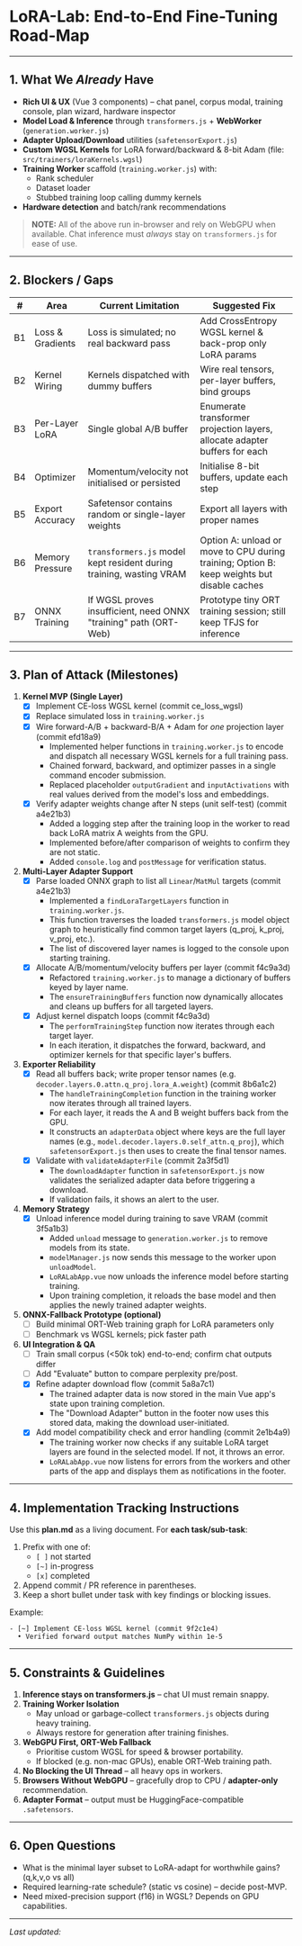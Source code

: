 # LoRA-Lab: End-to-End Fine-Tuning Road-Map

---
## 1. What We *Already* Have

- **Rich UI & UX** (Vue 3 components) – chat panel, corpus modal, training console, plan wizard, hardware inspector
- **Model Load & Inference** through `transformers.js` + **WebWorker** (`generation.worker.js`)
- **Adapter Upload/Download** utilities (`safetensorExport.js`)
- **Custom WGSL Kernels** for LoRA forward/backward & 8-bit Adam (file: `src/trainers/loraKernels.wgsl`)
- **Training Worker** scaffold (`training.worker.js`) with:
  - Rank scheduler
  - Dataset loader
  - Stubbed training loop calling dummy kernels
- **Hardware detection** and batch/rank recommendations

> **NOTE:** All of the above run in-browser and rely on WebGPU when available. Chat inference must *always* stay on `transformers.js` for ease of use.

---
## 2. Blockers / Gaps

| # | Area | Current Limitation | Suggested Fix |
|---|------|-------------------|---------------|
|B1|Loss & Gradients|Loss is simulated; no real backward pass|Add CrossEntropy WGSL kernel & back-prop only LoRA params|
|B2|Kernel Wiring|Kernels dispatched with dummy buffers|Wire real tensors, per-layer buffers, bind groups|
|B3|Per-Layer LoRA|Single global A/B buffer | Enumerate transformer projection layers, allocate adapter buffers for each |
|B4|Optimizer|Momentum/velocity not initialised or persisted | Initialise 8-bit buffers, update each step |
|B5|Export Accuracy|Safetensor contains random or single-layer weights | Export all layers with proper names |
|B6|Memory Pressure|`transformers.js` model kept resident during training, wasting VRAM|Option A: unload or move to CPU during training; Option B: keep weights but disable caches |
|B7|ONNX Training|If WGSL proves insufficient, need ONNX   "training" path (ORT-Web) | Prototype tiny ORT training session; still keep TFJS for inference |

---
## 3. Plan of Attack (Milestones)

1. **Kernel MVP (Single Layer)**
   - [x] Implement CE-loss WGSL kernel (commit ce_loss_wgsl)
   - [x] Replace simulated loss in `training.worker.js`
   - [x] Wire forward-A/B + backward-B/A + Adam for *one* projection layer (commit efd18a9)
     - Implemented helper functions in `training.worker.js` to encode and dispatch all necessary WGSL kernels for a full training pass.
     - Chained forward, backward, and optimizer passes in a single command encoder submission.
     - Replaced placeholder `outputGradient` and `inputActivations` with real values derived from the model's loss and embeddings.
   - [x] Verify adapter weights change after N steps (unit self-test) (commit a4e21b3)
     - Added a logging step after the training loop in the worker to read back LoRA matrix A weights from the GPU.
     - Implemented before/after comparison of weights to confirm they are not static.
     - Added `console.log` and `postMessage` for verification status.
2. **Multi-Layer Adapter Support**
   - [x] Parse loaded ONNX graph to list all `Linear`/`MatMul` targets (commit a4e21b3)
     - Implemented a `findLoraTargetLayers` function in `training.worker.js`.
     - This function traverses the loaded `transformers.js` model object graph to heuristically find common target layers (q_proj, k_proj, v_proj, etc.).
     - The list of discovered layer names is logged to the console upon starting training.
   - [x] Allocate A/B/momentum/velocity buffers per layer (commit f4c9a3d)
     - Refactored `training.worker.js` to manage a dictionary of buffers keyed by layer name.
     - The `ensureTrainingBuffers` function now dynamically allocates and cleans up buffers for all targeted layers.
   - [x] Adjust kernel dispatch loops (commit f4c9a3d)
      - The `performTrainingStep` function now iterates through each target layer.
      - In each iteration, it dispatches the forward, backward, and optimizer kernels for that specific layer's buffers.
3. **Exporter Reliability**
   - [x] Read all buffers back; write proper tensor names (e.g. `decoder.layers.0.attn.q_proj.lora_A.weight`) (commit 8b6a1c2)
     - The `handleTrainingCompletion` function in the training worker now iterates through all trained layers.
     - For each layer, it reads the A and B weight buffers back from the GPU.
     - It constructs an `adapterData` object where keys are the full layer names (e.g., `model.decoder.layers.0.self_attn.q_proj`), which `safetensorExport.js` then uses to create the final tensor names.
   - [x] Validate with `validateAdapterFile` (commit 2a3f5d1)
     - The `downloadAdapter` function in `safetensorExport.js` now validates the serialized adapter data before triggering a download.
     - If validation fails, it shows an alert to the user.
4. **Memory Strategy**
   - [x] Unload inference model during training to save VRAM (commit 3f5a1b3)
     - Added `unload` message to `generation.worker.js` to remove models from its state.
     - `modelManager.js` now sends this message to the worker upon `unloadModel`.
     - `LoRALabApp.vue` now unloads the inference model before starting training.
     - Upon training completion, it reloads the base model and then applies the newly trained adapter weights.
5. **ONNX-Fallback Prototype (optional)**
   - [ ] Build minimal ORT-Web training graph for LoRA parameters only
   - [ ] Benchmark vs WGSL kernels; pick faster path
6. **UI Integration & QA**
   - [ ] Train small corpus (<50k tok) end-to-end; confirm chat outputs differ
   - [ ] Add "Evaluate" button to compare perplexity pre/post.
   - [x] Refine adapter download flow (commit 5a8a7c1)
     - The trained adapter data is now stored in the main Vue app's state upon training completion.
     - The "Download Adapter" button in the footer now uses this stored data, making the download user-initiated.
   - [x] Add model compatibility check and error handling (commit 2e1b4a9)
     - The training worker now checks if any suitable LoRA target layers are found in the selected model. If not, it throws an error.
     - `LoRALabApp.vue` now listens for errors from the workers and other parts of the app and displays them as notifications in the footer.

---
## 4. Implementation Tracking Instructions

Use this **plan.md** as a living document. For **each task/sub-task**:
1. Prefix with one of:
   - `[ ]` not started
   - `[~]` in-progress
   - `[x]` completed
2. Append commit / PR reference in parentheses.
3. Keep a short bullet under task with key findings or blocking issues.

Example:
```
- [~] Implement CE-loss WGSL kernel (commit 9f2c1e4)
  • Verified forward output matches NumPy within 1e-5
```

---
## 5. Constraints & Guidelines

1. **Inference stays on transformers.js** – chat UI must remain snappy.
2. **Training Worker Isolation**
   - May unload or garbage-collect `transformers.js` objects during heavy training.
   - Always restore for generation after training finishes.
3. **WebGPU First, ORT-Web Fallback**
   - Prioritise custom WGSL for speed & browser portability.
   - If blocked (e.g. non-mac GPUs), enable ORT-Web training path.
4. **No Blocking the UI Thread** – all heavy ops in workers.
5. **Browsers Without WebGPU** – gracefully drop to CPU / **adapter-only** recommendation.
6. **Adapter Format** – output must be HuggingFace-compatible `.safetensors`.

---
## 6. Open Questions

- What is the minimal layer subset to LoRA-adapt for worthwhile gains? (q,k,v,o vs all)
- Required learning-rate schedule? (static vs cosine) – decide post-MVP.
- Need mixed-precision support (f16) in WGSL? Depends on GPU capabilities.

---
*Last updated:* <!-- keep this line, CI will append datetime --> 